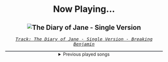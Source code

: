 <div align="center"> 
<h1>Now Playing...</h1>

![The Diary of Jane - Single Version](https://i.scdn.co/image/ab67616d00001e027a3d77a6bd0814a5998f7749)
--
_<samp><a href="https://open.spotify.com/track/5pvJ59i7JxylN8VB24xdMs">Track: The Diary of Jane - Single Version - Breaking Benjamin</a></samp>_

<div style="border: 1px #4B5054 solid"></div>
<details>
  <summary>
    Previous played songs
  </summary>
  <table>
    <thead>
      <tr>
        <th>
          Artist
        </th>
        <th>
          Song
        </th>
        <th>
          Link
        </th>
      </tr>
    </thead>
    <tbody>
      <tr><td>Breaking Benjamin</td><td>The Diary of Jane - Single Version</td><td><a href="https://open.spotify.com/track/5pvJ59i7JxylN8VB24xdMs">https://open.spotify.com/track/5pvJ59i7JxylN8VB24xdMs</a></td></tr><tr><td>Breaking Benjamin</td><td>Breath</td><td><a href="https://open.spotify.com/track/59TLlOD6sH4cCTSF6ITRkA">https://open.spotify.com/track/59TLlOD6sH4cCTSF6ITRkA</a></td></tr><tr><td>Breaking Benjamin</td><td>Blood</td><td><a href="https://open.spotify.com/track/7gQ7DfSSc3b8e4cHtFnDxu">https://open.spotify.com/track/7gQ7DfSSc3b8e4cHtFnDxu</a></td></tr><tr><td>Breaking Benjamin</td><td>Failure</td><td><a href="https://open.spotify.com/track/4wh0E9OwMCxcaIKTg0Mts9">https://open.spotify.com/track/4wh0E9OwMCxcaIKTg0Mts9</a></td></tr><tr><td>STARSET</td><td>Waiting On The Sky To Change</td><td><a href="https://open.spotify.com/track/5qMSuD0mfQVQSA0CjifBi0">https://open.spotify.com/track/5qMSuD0mfQVQSA0CjifBi0</a></td></tr><tr><td>Breaking Benjamin</td><td>Red Cold River</td><td><a href="https://open.spotify.com/track/6ZfPmIbwzz6fopTNwAJTPs">https://open.spotify.com/track/6ZfPmIbwzz6fopTNwAJTPs</a></td></tr><tr><td>Breaking Benjamin</td><td>Far Away</td><td><a href="https://open.spotify.com/track/3OE4VBO845k24R8ZzuMpvj">https://open.spotify.com/track/3OE4VBO845k24R8ZzuMpvj</a></td></tr><tr><td>Breaking Benjamin</td><td>Polyamorous</td><td><a href="https://open.spotify.com/track/0Cx5QWilR60IyyUvGZQtDC">https://open.spotify.com/track/0Cx5QWilR60IyyUvGZQtDC</a></td></tr><tr><td>Breaking Benjamin</td><td>Lyra</td><td><a href="https://open.spotify.com/track/36V7bhzrhND5w4LilDWTAY">https://open.spotify.com/track/36V7bhzrhND5w4LilDWTAY</a></td></tr><tr><td>AVRALIZE</td><td>STAB BY STAB</td><td><a href="https://open.spotify.com/track/4UtZpscjknE1Lc2ZaonFxk">https://open.spotify.com/track/4UtZpscjknE1Lc2ZaonFxk</a></td></tr><tr><td>Dreamcatcher</td><td>MAISON</td><td><a href="https://open.spotify.com/track/2fyhv2ThM2PDqlc8HVs32e">https://open.spotify.com/track/2fyhv2ThM2PDqlc8HVs32e</a></td></tr><tr><td>GIANT PINK</td><td>Mirror Mirror</td><td><a href="https://open.spotify.com/track/2J8DmAA6QON4rhKS12sdvf">https://open.spotify.com/track/2J8DmAA6QON4rhKS12sdvf</a></td></tr><tr><td>BM</td><td>Broken Me</td><td><a href="https://open.spotify.com/track/6PiOBvjLSb1UD9wtqwplUG">https://open.spotify.com/track/6PiOBvjLSb1UD9wtqwplUG</a></td></tr><tr><td>EVERGLOW</td><td>DUN DUN</td><td><a href="https://open.spotify.com/track/3ejAkJLWQSEJDqDXxK3efB">https://open.spotify.com/track/3ejAkJLWQSEJDqDXxK3efB</a></td></tr><tr><td>Dreamcatcher</td><td>Odd Eye</td><td><a href="https://open.spotify.com/track/1RtlbxsPpDBsHHmGTb7ah2">https://open.spotify.com/track/1RtlbxsPpDBsHHmGTb7ah2</a></td></tr><tr><td>Dreamcatcher</td><td>SAHARA</td><td><a href="https://open.spotify.com/track/1EEj03tWxVgfV8t0NfVexY">https://open.spotify.com/track/1EEj03tWxVgfV8t0NfVexY</a></td></tr><tr><td>THE BOYZ</td><td>Echo</td><td><a href="https://open.spotify.com/track/2m59DXEDaV4EEJTuxAiDre">https://open.spotify.com/track/2m59DXEDaV4EEJTuxAiDre</a></td></tr><tr><td>EVERGLOW</td><td>Bon Bon Chocolat</td><td><a href="https://open.spotify.com/track/5XS0GCCIotaI6XtsYcIKeX">https://open.spotify.com/track/5XS0GCCIotaI6XtsYcIKeX</a></td></tr><tr><td>Evolving Sound</td><td>Beneath the Surface</td><td><a href="https://open.spotify.com/track/3pmriWO1FlkfjmTjRQIayb">https://open.spotify.com/track/3pmriWO1FlkfjmTjRQIayb</a></td></tr><tr><td>Tom Player</td><td>Takedown</td><td><a href="https://open.spotify.com/track/1aM5l8yI52a9eva0SGaH0t">https://open.spotify.com/track/1aM5l8yI52a9eva0SGaH0t</a></td></tr>
    </tbody>
  </table>
</details>

</div>
